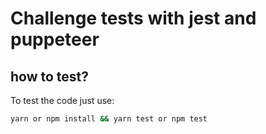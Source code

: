 # Challenge tests with jest and puppeteer

## how to test?
To test the code just use:
```bash
yarn or npm install && yarn test or npm test
```
